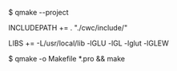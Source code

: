 
$ qmake --project

INCLUDEPATH += . "./cwc/include/"

LIBS += -L/usr/local/lib -lGLU -lGL -lglut -lGLEW

$ qmake -o Makefile *.pro && make
